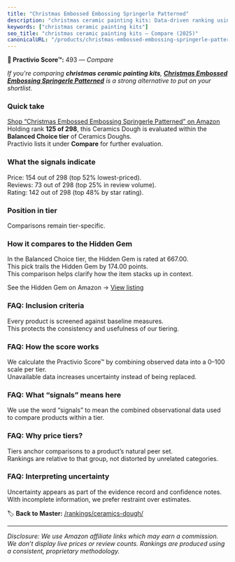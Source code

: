 ```yaml
---
title: "Christmas Embossed Embossing Springerle Patterned"
description: "christmas ceramic painting kits: Data-driven ranking using the Practivio Score™. Positioned by quality, value, demand, findability, momentum."
keywords: ["christmas ceramic painting kits"]
seo_title: "christmas ceramic painting kits — Compare (2025)"
canonicalURL: "/products/christmas-embossed-embossing-springerle-patterned-B0DDBB72GH/"
---
```


**🛒 Practivio Score™:** 493 — _Compare_


*If you're comparing **christmas ceramic painting kits**, **[Christmas Embossed Embossing Springerle Patterned](https://www.amazon.com/dp/B0DDBB72GH?tag=practivio-20)** is a strong alternative to put on your shortlist.*
### Quick take
[Shop “Christmas Embossed Embossing Springerle Patterned” on Amazon](https://www.amazon.com/dp/B0DDBB72GH?tag=practivio-20)
Holding rank **125 of 298**, this Ceramics Dough is evaluated within the **Balanced Choice tier** of Ceramics Doughs.  
Practivio lists it under **Compare** for further evaluation.

### What the signals indicate
Price: 154 out of 298 (top 52% lowest-priced).  
Reviews: 73 out of 298 (top 25% in review volume).  
Rating: 142 out of 298 (top 48% by star rating).  

### Position in tier
Comparisons remain tier-specific.

### How it compares to the Hidden Gem
In the Balanced Choice tier, the Hidden Gem is rated at 667.00.  
This pick trails the Hidden Gem by 174.00 points.  
This comparison helps clarify how the item stacks up in context.  

See the Hidden Gem on Amazon → [View listing](https://www.amazon.com/dp/B001GAP4YA?tag=practivio-20)

### FAQ: Inclusion criteria
Every product is screened against baseline measures.  
This protects the consistency and usefulness of our tiering.

### FAQ: How the score works
We calculate the Practivio Score™ by combining observed data into a 0–100 scale per tier.  
Unavailable data increases uncertainty instead of being replaced.

### FAQ: What “signals” means here
We use the word “signals” to mean the combined observational data used to compare products within a tier.

### FAQ: Why price tiers?
Tiers anchor comparisons to a product’s natural peer set.  
Rankings are relative to that group, not distorted by unrelated categories.

### FAQ: Interpreting uncertainty
Uncertainty appears as part of the evidence record and confidence notes.  
With incomplete information, we prefer restraint over estimates.

<!-- Missing template for Compare/CompareWithinPriceClass -->


🏷️ **Back to Master:** [/rankings/ceramics-dough/](/rankings/ceramics-dough/)

---
_Disclosure: We use Amazon affiliate links which may earn a commission. We don’t display live prices or review counts. Rankings are produced using a consistent, proprietary methodology._

